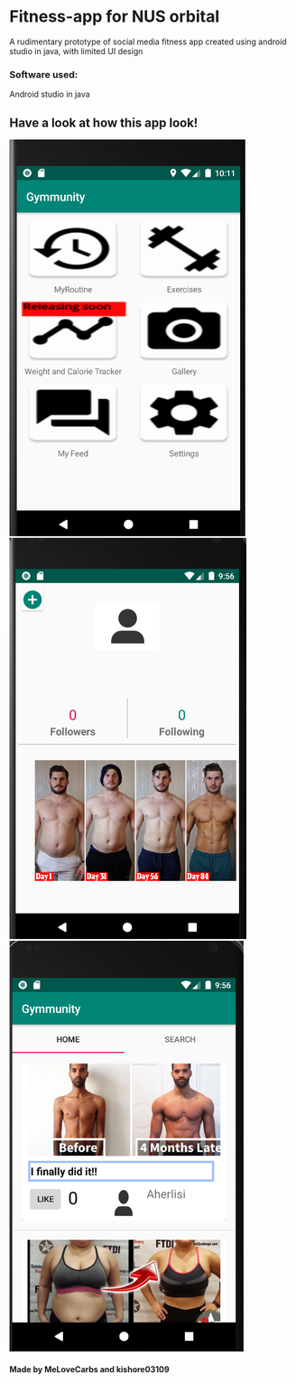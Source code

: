 # Fitness-app for NUS orbital
A rudimentary prototype of social media fitness app created using android studio in java, with limited UI design

### Software used:
Android studio in java

## Have a look at how this app look!
![image](https://github.com/MeLoveCarbs/Fitness-app/blob/master/mainscreen.png)
![image](https://github.com/MeLoveCarbs/Fitness-app/blob/master/myfeed.png)
![image](https://github.com/MeLoveCarbs/Fitness-app/blob/master/feed.png)

#### Made by MeLoveCarbs and kishore03109

